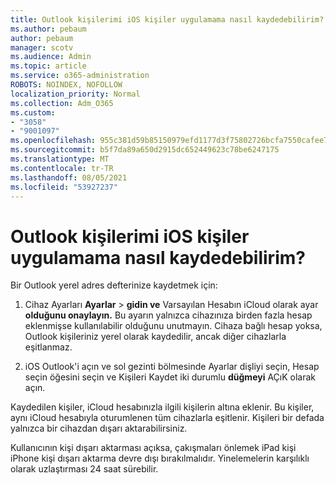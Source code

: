 ```yaml
---
title: Outlook kişilerimi iOS kişiler uygulamama nasıl kaydedebilirim?
ms.author: pebaum
author: pebaum
manager: scotv
ms.audience: Admin
ms.topic: article
ms.service: o365-administration
ROBOTS: NOINDEX, NOFOLLOW
localization_priority: Normal
ms.collection: Adm_O365
ms.custom:
- "3058"
- "9001097"
ms.openlocfilehash: 955c381d59b85150979efd1177d3f75802726bcfa7550cafee7eb0fb8e7381d2
ms.sourcegitcommit: b5f7da89a650d2915dc652449623c78be6247175
ms.translationtype: MT
ms.contentlocale: tr-TR
ms.lasthandoff: 08/05/2021
ms.locfileid: "53927237"
---
```

# <a name="how-do-i-save-my-outlook-contacts-to-my-ios-contacts-app"></a>Outlook kişilerimi iOS kişiler uygulamama nasıl kaydedebilirim?

Bir Outlook yerel adres defterinize kaydetmek için:
 
1. Cihaz Ayarları **Ayarlar**  >  **gidin ve** Varsayılan  Hesabın iCloud olarak ayar **olduğunu onaylayın.** Bu ayarın yalnızca cihazınıza birden fazla hesap eklenmişse kullanılabilir olduğunu unutmayın. Cihaza bağlı hesap yoksa, Outlook kişileriniz yerel olarak kaydedilir, ancak diğer cihazlarla eşitlanmaz.
 
2. iOS Outlook'i açın ve sol gezinti bölmesinde Ayarlar dişliyi seçin, Hesap seçin öğesini seçin ve Kişileri Kaydet iki durumlu **düğmeyi** AÇıK olarak açın.
 
Kaydedilen kişiler, iCloud hesabınızla ilgili kişilerin altına eklenir. Bu kişiler, aynı iCloud hesabıyla oturumlenen tüm cihazlarla eşitlenir. Kişileri bir defada yalnızca bir cihazdan dışarı aktarabilirsiniz.
 
Kullanıcının kişi dışarı aktarması açıksa, çakışmaları önlemek iPad kişi iPhone kişi dışarı aktarma devre dışı bırakılmalıdır. Yinelemelerin karşılıklı olarak uzlaştırması 24 saat sürebilir.